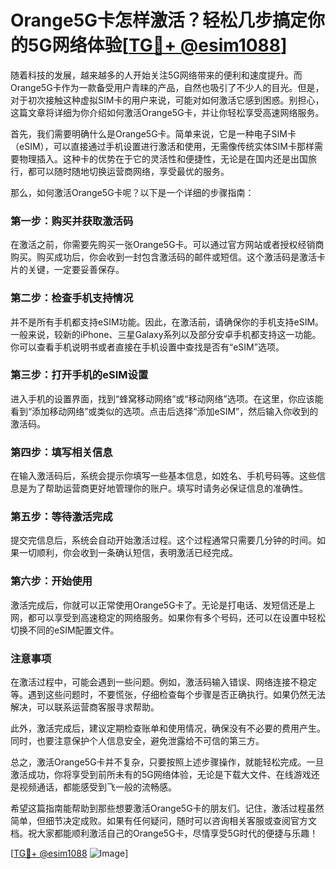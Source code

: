 # Orange5G卡怎样激活？轻松几步搞定你的5G网络体验[[TG💪+ @esim1088](https://t.me/s/esim1088)]

随着科技的发展，越来越多的人开始关注5G网络带来的便利和速度提升。而Orange5G卡作为一款备受用户青睐的产品，自然也吸引了不少人的目光。但是，对于初次接触这种虚拟SIM卡的用户来说，可能对如何激活它感到困惑。别担心，这篇文章将详细为你介绍如何激活Orange5G卡，并让你轻松享受高速网络服务。

首先，我们需要明确什么是Orange5G卡。简单来说，它是一种电子SIM卡（eSIM），可以直接通过手机设置进行激活和使用，无需像传统实体SIM卡那样需要物理插入。这种卡的优势在于它的灵活性和便捷性，无论是在国内还是出国旅行，都可以随时随地切换运营商网络，享受最优的服务。

那么，如何激活Orange5G卡呢？以下是一个详细的步骤指南：

### 第一步：购买并获取激活码

在激活之前，你需要先购买一张Orange5G卡。可以通过官方网站或者授权经销商购买。购买成功后，你会收到一封包含激活码的邮件或短信。这个激活码是激活卡片的关键，一定要妥善保存。

### 第二步：检查手机支持情况

并不是所有手机都支持eSIM功能。因此，在激活前，请确保你的手机支持eSIM。一般来说，较新的iPhone、三星Galaxy系列以及部分安卓手机都支持这一功能。你可以查看手机说明书或者直接在手机设置中查找是否有“eSIM”选项。

### 第三步：打开手机的eSIM设置

进入手机的设置界面，找到“蜂窝移动网络”或“移动网络”选项。在这里，你应该能看到“添加移动网络”或类似的选项。点击后选择“添加eSIM”，然后输入你收到的激活码。

### 第四步：填写相关信息

在输入激活码后，系统会提示你填写一些基本信息，如姓名、手机号码等。这些信息是为了帮助运营商更好地管理你的账户。填写时请务必保证信息的准确性。

### 第五步：等待激活完成

提交完信息后，系统会自动开始激活过程。这个过程通常只需要几分钟的时间。如果一切顺利，你会收到一条确认短信，表明激活已经完成。

### 第六步：开始使用

激活完成后，你就可以正常使用Orange5G卡了。无论是打电话、发短信还是上网，都可以享受到高速稳定的网络服务。如果你有多个号码，还可以在设置中轻松切换不同的eSIM配置文件。

### 注意事项

在激活过程中，可能会遇到一些问题。例如，激活码输入错误、网络连接不稳定等。遇到这些问题时，不要慌张，仔细检查每个步骤是否正确执行。如果仍然无法解决，可以联系运营商客服寻求帮助。

此外，激活完成后，建议定期检查账单和使用情况，确保没有不必要的费用产生。同时，也要注意保护个人信息安全，避免泄露给不可信的第三方。

总之，激活Orange5G卡并不复杂，只要按照上述步骤操作，就能轻松完成。一旦激活成功，你将享受到前所未有的5G网络体验，无论是下载大文件、在线游戏还是视频通话，都能感受到飞一般的流畅感。

希望这篇指南能帮助到那些想要激活Orange5G卡的朋友们。记住，激活过程虽然简单，但细节决定成败。如果有任何疑问，随时可以咨询相关客服或查阅官方文档。祝大家都能顺利激活自己的Orange5G卡，尽情享受5G时代的便捷与乐趣！

[[TG💪+ @esim1088](https://t.me/s/esim1088) ![Image](https://i.postimg.cc/4NQfJmqS/Snipaste-2025-05-13-00-14-12.png)]